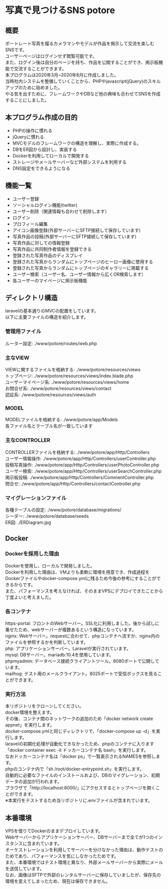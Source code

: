 # 写真で見つけるSNS potore

## 概要
ポートレート写真を撮るカメラマンやモデルが作品を掲示して交流を楽しむSNSです。<br>
ユーザーページはログインせず閲覧可能です。<br>
また、ログイン後は自分のページを持ち、作品を公開することができ、掲示板機能で交流することができます。<br>
本プログラムは2020年3月~2020年8月に作成しました。<br>
当時社内システムを整備していくことから、PHPやjavascript(jQuery)のスキルアップのために始めました。<br>
やる気を出すために、フレームワークやDBなど他の興味も合わせてSNSを作成することにしました。<br>

## 本プログラム作成の目的
 - PHPの操作に慣れる
 - jQueryに慣れる
 - MVCモデルのフレームワークの構造を理解し、実際に作成する。
 - DBをER図から設計し、実装する
 - Dockerを利用してローカルで開発する
 - ストレージやメールサーバーなど外部システムを利用する
 - DNS設定をできるようになる

## 機能一覧
 - ユーザー登録
 - ソーシャルログイン機能(twitter)
 - ユーザー削除（関連情報も合わせて削除します）
 - ログイン
 - プロフィール編集
 - アイコン画像登録(外部サーバーにSFTP接続して保存しています)
 - 写真作品の投稿(外部サーバーにSFTP接続して保存しています)
 - 写真作品に対しての情報登録
 - 写真作品に共同制作者情報を登録できる
 - 登録された写真作品のディスプレイ
 - 登録された写真からランダムにトップページのヒーロー画像に使用する
 - 登録された写真からランダムにトップページのギャラリーに掲載する
 - ユーザー検索（ユーザー名、ユーザー情報から広くOR検索します）
 - 各ユーザーのマイページに掲示板機能

## ディレクトリ構造
laravelの基本通りのMVCの配置をしています。<br>
以下に主要ファイルの構造を紹介します。<br>
### 管理用ファイル
ルーター設定: ./www/potore/routes/web.php<br>
### 主なVIEW
VIEWに関するファイルを格納する: ./www/potore/resources/views<br>
トップページ: ./www/potore/resources/views/index.blade.php<br>
ユーザーマイページ系: ./www/potore/resources/views/home<br>
お問合せ系: ./www/potore/resources/views/contact<br>
認証系: ./www/potore/resources/views/auth<br>
### MODEL
MODELファイルを格納する: ./www/potore/app/Models<br>
各ファイル名とテーブル名が一致しています<br>
### 主なCONTROLLER
CONTROLLERファイルを格納する: ./www/potore/app/Http/Controllers<br>
ユーザー情報操作: ./www/potore/app/Http/Controllers/userController.php<br>
投稿写真操作: ./www/potore/app/Http/Controllers/userPhotoController.php<br>
ユーザー検索: ./www/potore/app/Http/Controllers/userSearchController.php<br>
掲示板投稿: ./www/potore/app/Http/Controllers/CommentController.php<br>
問合せ: ./www/potore/app/Http/Controllers/contactController.php<br>
### マイグレーションファイル
各種テーブルの設定: ./www/potore/database/migrations/<br>
シーダー: ./www/potore/database/seeds<br>
ER図: ./ERDiagram.jpg<br>

## Docker
### Dockerを採用した理由
Dockerを使用し、ローカルで開発しました。<br>
Dockerを利用した理由は、VMよりも柔軟に環境を用意でき、作成過程をDockerファイルやdocker-compose.ymlに残るため今後の参考にすることができるからです。<br>
また、パフォーマンスを考えなければ、そのままVPSにデプロイできたことから丁度よいと考えました。<br>
### 各コンテナ
https-portal: フロントのWebサーバー。SSL化に利用しました。後から試しに乗せたため、webサーバーが複数あるという構造になっています。<br>
nginx: Webサーバー。requestに合わせて、phpコンテナへ流すか、nginx内のファイルを参照するかを判断しています。<br>
php: アプリケーションサーバー。Laravelが実行されています。<br>
mysql: DBサーバー。mariadb:10.4を使用しています。<br>
phpmyadmin: データベース接続クライアントツール。8080ポートで公開しています。<br>
mailhog: テスト用のメールクライアント。8025ポートで受信ボックスを見ることができます。<br>
### 実行方法
本リポジトリをクローンしてください。<br>
docker環境を整えます。<br>
その後、コンテナ間のネットワークの追加のため「docker network create appnet」を実行します。<br>
docker-compose.ymlと同じディレクトリで、「docker-compose up -d」を実行します。<br>
laravelの初期化処理が自動化できなかったため、phpのコンテナに入ります「docker container exec -it ドッカーコンテナ名 bash」を実行します。<br>
なおドッカーコンテナ名は「docker ps」で一覧表示されるNAMESを参照します。<br>
phpのコンテナ内で「sh /root/docker-entrypoint.sh」を実行します。<br>
自動的に必要なファイルのインストールおよび、DBのマイグレーション、初期データの追加が行われます。<br>
ブラウザで「http://localhost:8000/」にアクセスするとトップページを開くことができます。<br>
※本実行をテストするため当リポジトリに.envファイルが含まれています。<br>

## 本番環境
VPSを借りてDockerのままデプロイしています。<br>
Webサーバーからアプリケーションサーバー、DBサーバーまで全てが1つのインスタンスに含まれています。<br>
オーケストレーションを利用してサーバーを分けなかった理由は、動作テストのためであり、パフォーマンスを気にしなかったためです。<br>
また、本番環境ではテスト環境と異なり、外部メールサーバーから実際にメールを送信しています。<br>
なお、画像はSFTPで外部のレンタルサーバーに保存していましたが、保存先の環境を変えてしまったため、現在は保存できません。<br>